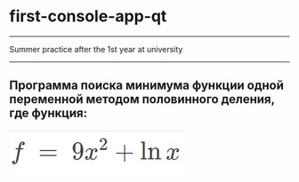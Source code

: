 # first-console-app-qt
***
Summer practice after the 1st year at university
***
## Программа поиска минимума функции одной переменной методом половинного деления, где функция:
![функция](https://github.com/PAPermyakova/first-console-app-qt/blob/main/func.png)

